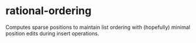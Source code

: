 # rational-ordering

Computes sparse positions to maintain list ordering with (hopefully) minimal position edits during insert operations.
